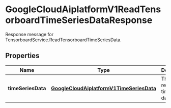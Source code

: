 

# GoogleCloudAiplatformV1ReadTensorboardTimeSeriesDataResponse

Response message for TensorboardService.ReadTensorboardTimeSeriesData.

## Properties

| Name | Type | Description | Notes |
|------------ | ------------- | ------------- | -------------|
|**timeSeriesData** | [**GoogleCloudAiplatformV1TimeSeriesData**](GoogleCloudAiplatformV1TimeSeriesData.md) | The returned time series data. |  [optional] |



